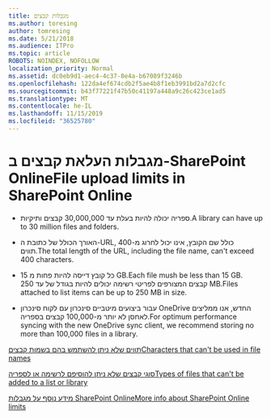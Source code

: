 ```yaml
---
title: מגבלות קבצים
ms.author: toresing
author: tomresing
ms.date: 5/21/2018
ms.audience: ITPro
ms.topic: article
ROBOTS: NOINDEX, NOFOLLOW
localization_priority: Normal
ms.assetid: dc0eb9d1-aec4-4c37-8e4a-b67089f3246b
ms.openlocfilehash: 122da4ef674cdb2f5ae4b8f1eb3991bd2a7d2cfc
ms.sourcegitcommit: b43f77221f47b50c41197a448a9c26c423ce1ad5
ms.translationtype: MT
ms.contentlocale: he-IL
ms.lasthandoff: 11/15/2019
ms.locfileid: "36525780"
---
```

# <a name="file-upload-limits-in-sharepoint-online"></a><span data-ttu-id="20514-102">מגבלות העלאת קבצים ב-SharePoint Online</span><span class="sxs-lookup"><span data-stu-id="20514-102">File upload limits in SharePoint Online</span></span>

- <span data-ttu-id="20514-103">ספריה יכולה להיות בעלת עד 30,000,000 קבצים ותיקיות.</span><span class="sxs-lookup"><span data-stu-id="20514-103">A library can have up to 30 million files and folders.</span></span>
    
- <span data-ttu-id="20514-104">האורך הכולל של כתובת ה-URL, כולל שם הקובץ, אינו יכול לחרוג מ-400 תווים.</span><span class="sxs-lookup"><span data-stu-id="20514-104">The total length of the URL, including the file name, can't exceed 400 characters.</span></span>
    
- <span data-ttu-id="20514-105">כל קובץ דייסה להיות פחות מ 15 GB.</span><span class="sxs-lookup"><span data-stu-id="20514-105">Each file mush be less than 15 GB.</span></span> <span data-ttu-id="20514-106">קבצים המצורפים לפריטי רשימה יכולים להיות בגודל של עד 250 MB.</span><span class="sxs-lookup"><span data-stu-id="20514-106">Files attached to list items can be up to 250 MB in size.</span></span>
    
- <span data-ttu-id="20514-107">עבור ביצועים מיטביים סינכרון עם לקוח סינכרון OneDrive החדש, אנו ממליצים לאחסן לא יותר מ-100,000 קבצים בספריה.</span><span class="sxs-lookup"><span data-stu-id="20514-107">For optimum performance syncing with the new OneDrive sync client, we recommend storing no more than 100,000 files in a library.</span></span> 
    
[<span data-ttu-id="20514-108">תווים שלא ניתן להשתמש בהם בשמות קבצים</span><span class="sxs-lookup"><span data-stu-id="20514-108">Characters that can't be used in file names</span></span>](https://go.microsoft.com/fwlink/?linkid=866430)
  
[<span data-ttu-id="20514-109">סוגי קבצים שלא ניתן להוסיפם לרשימה או לספריה</span><span class="sxs-lookup"><span data-stu-id="20514-109">Types of files that can't be added to a list or library</span></span>](https://go.microsoft.com/fwlink/?linkid=273757)
  
[<span data-ttu-id="20514-110">מידע נוסף על מגבלות SharePoint Online</span><span class="sxs-lookup"><span data-stu-id="20514-110">More info about SharePoint Online limits</span></span>](https://go.microsoft.com/fwlink/?linkid=271273)
  

